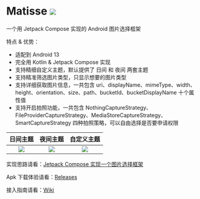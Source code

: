 # Matisse [![](https://jitpack.io/v/leavesCZY/Matisse.svg)](https://jitpack.io/#leavesCZY/Matisse)

一个用 Jetpack Compose 实现的 Android 图片选择框架

特点 & 优势：

- 适配到 Android 13
- 完全用 Kotlin & Jetpack Compose 实现
- 支持精细自定义主题，默认提供了 日间 和 夜间 两套主题
- 支持精准筛选图片类型，只显示想要的图片类型
- 支持详细获取图片信息，一共包含 uri、displayName、mimeType、width、height、orientation、size、path、bucketId、bucketDisplayName 十个属性值
- 支持开启拍照功能，一共包含 NothingCaptureStrategy、FileProviderCaptureStrategy、MediaStoreCaptureStrategy、SmartCaptureStrategy 四种拍照策略，可以自由选择是否要申请权限 

|                           日间主题                           |                           夜间主题                           |                          自定义主题                          |
| :----------------------------------------------------------: | :----------------------------------------------------------: | :----------------------------------------------------------: |
| ![](https://user-images.githubusercontent.com/30774063/221350097-6ef7343a-379a-4715-a86f-ea9e67674560.jpg) | ![](https://user-images.githubusercontent.com/30774063/221350113-251f2e7a-27dc-434b-b578-95e79267aae3.jpg) | ![](https://user-images.githubusercontent.com/30774063/221350303-07c065da-de5b-4550-ad89-92a1bfffba4d.jpg) |


实现思路请看：[Jetpack Compose 实现一个图片选择框架](https://juejin.cn/post/7108420791502372895)

Apk 下载体验请看：[Releases](https://github.com/leavesCZY/Matisse/releases)

接入指南请看：[Wiki](https://github.com/leavesCZY/Matisse/wiki/%E6%8E%A5%E5%85%A5%E6%8C%87%E5%8D%97)

